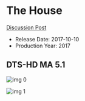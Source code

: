 # The House

[Discussion Post](https://www.avsforum.com/threads/bass-eq-for-filtered-movies.2995212/post-56816670)

* Release Date: 2017-10-10
* Production Year: 2017

## DTS-HD MA 5.1

![img 0](https://fanart.tv/fanart/movies/345914/moviethumb/the-house-59fc80adacb6c.jpg)

![img 1](https://i.imgur.com/JtEQEs0.png)

